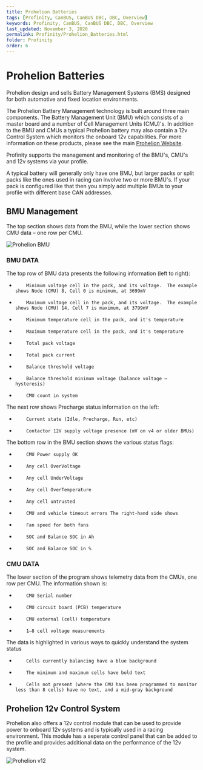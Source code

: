 ```yaml
---
title: Prohelion Batteries
tags: [Profinity, CanBUS, CanBUS DBC, DBC, Overview]
keywords: Profinity, CanBUS, CanBUS DBC, DBC, Overview
last_updated: November 3, 2020
permalink: Profinity/Prohelion_Batteries.html
folder: Profinity
order: 6
---
```


# Prohelion Batteries

Prohelion design and sells Battery Management Systems (BMS) designed for both automotive and fixed location environments.

The Prohelion Battery Management technology is built around three main components.  The Battery Management Unit (BMU) which consists of a master board and a number of Cell Management Units (CMU)'s.  In addition to the BMU and CMUs a typical Prohelion battery may also contain a 12v Control System which monitors the onboard 12v capabilities.  For more information on these products, please see the main [Prohelion Website](https://www.prohelion.com).

Profinity supports the management and monitoring of the BMU's, CMU's and 12v systems via your profile.  

A typical battery will generally only have one BMU, but larger packs or split packs like the ones used in racing can involve two or more BMU's.  If your pack is configured like that then you simply add multiple BMUs to your profile with different base CAN addresses.

## BMU Management

The top section shows data from the BMU, while the lower section shows CMU data – one row per CMU.

![Prohelion BMU]({{site.dox.baseurl}}/images/Profinity/prohelion_bmu.png)

### BMU DATA
The top row of BMU data presents the following information (left to right):

*         Minimum voltage cell in the pack, and its voltage.  The example shows Node (CMU) 8, Cell 0 is minimum, at 3699mV

*         Maximum voltage cell in the pack, and its voltage.  The example shows Node (CMU) 14, Cell 7 is maximum, at 3799mV

*         Minimum temperature cell in the pack, and it's temperature

*         Maximum temperature cell in the pack, and it's temperature

*         Total pack voltage

*         Total pack current

*         Balance threshold voltage

*         Balance threshold minimum voltage (balance voltage – hysteresis)

*         CMU count in system

The next row shows Precharge status information on the left:

*         Current state (Idle, Precharge, Run, etc)

*         Contactor 12V supply voltage presence (mV on v4 or older BMUs)

The bottom row in the BMU section shows the various status flags:

*         CMU Power supply OK

*         Any cell OverVoltage

*         Any cell UnderVoltage

*         Any cell OverTemperature

*         Any cell untrusted

*         CMU and vehicle timeout errors The right-hand side shows

*         Fan speed for both fans

*         SOC and Balance SOC in Ah

*         SOC and Balance SOC in %

### CMU DATA
The lower section of the program shows telemetry data from the CMUs, one row per CMU.  The information shown is:

*         CMU Serial number

*         CMU circuit board (PCB) temperature

*         CMU external (cell) temperature

*         1–8 cell voltage measurements

The data is highlighted in various ways to quickly understand the system status

*         Cells currently balancing have a blue background

*         The minimum and maximum cells have bold text

*         Cells not present (where the CMU has been programmed to monitor less than 8 cells) have no text, and a mid-gray background

## Prohelion 12v Control System

Prohelion also offers a 12v control module that can be used to provide power to onboard 12v systems and is typically used in a racing environment.  This module has a seperate control panel that can be added to the profile and provides additional data on the performance of the 12v system.

![Prohelion v12]({{site.dox.baseurl}}/images/Profinity/prohelion_v12.png)
